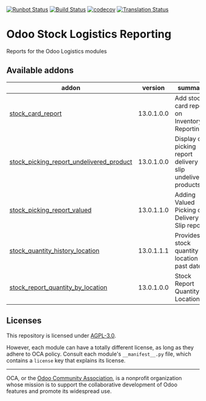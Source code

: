 [![Runbot Status](https://runbot.odoo-community.org/runbot/badge/flat/151/13.0.svg)](https://runbot.odoo-community.org/runbot/repo/github-com-oca-stock-logistics-reporting-151)
[![Build Status](https://travis-ci.com/OCA/stock-logistics-reporting.svg?branch=13.0)](https://travis-ci.com/OCA/stock-logistics-reporting)
[![codecov](https://codecov.io/gh/OCA/stock-logistics-reporting/branch/13.0/graph/badge.svg)](https://codecov.io/gh/OCA/stock-logistics-reporting)
[![Translation Status](https://translation.odoo-community.org/widgets/stock-logistics-reporting-13-0/-/svg-badge.svg)](https://translation.odoo-community.org/engage/stock-logistics-reporting-13-0/?utm_source=widget)

<!-- /!\ do not modify above this line -->

# Odoo Stock Logistics Reporting

Reports for the Odoo Logistics modules

<!-- /!\ do not modify below this line -->

<!-- prettier-ignore-start -->

[//]: # (addons)

Available addons
----------------
addon | version | summary
--- | --- | ---
[stock_card_report](stock_card_report/) | 13.0.1.0.0 | Add stock card report on Inventory Reporting.
[stock_picking_report_undelivered_product](stock_picking_report_undelivered_product/) | 13.0.1.0.0 | Display on picking report delivery slip undelivered products
[stock_picking_report_valued](stock_picking_report_valued/) | 13.0.1.1.0 | Adding Valued Picking on Delivery Slip report
[stock_quantity_history_location](stock_quantity_history_location/) | 13.0.1.1.1 | Provides stock quantity by location on past date
[stock_report_quantity_by_location](stock_report_quantity_by_location/) | 13.0.1.0.0 | Stock Report Quantity By Location

[//]: # (end addons)

<!-- prettier-ignore-end -->

## Licenses

This repository is licensed under [AGPL-3.0](LICENSE).

However, each module can have a totally different license, as long as they adhere to OCA
policy. Consult each module's `__manifest__.py` file, which contains a `license` key
that explains its license.

----

OCA, or the [Odoo Community Association](http://odoo-community.org/), is a nonprofit
organization whose mission is to support the collaborative development of Odoo features
and promote its widespread use.
